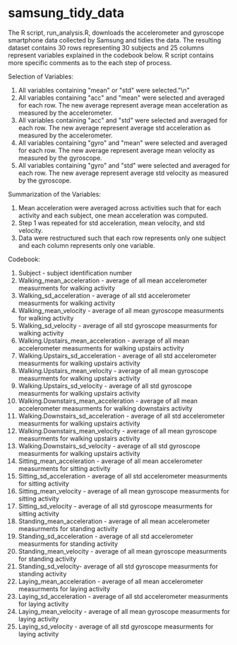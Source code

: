 # samsung_tidy_data
The R script, run_analysis.R, downloads the accelerometer and gyroscope smartphone data collected by Samsung and tidies the data. The resulting dataset contains 30 rows representing 30 subjects and 25 columns represent variables explained in the codebook below. R script contains more specific comments as to the each step of process.

Selection of Variables:
1. All variables containing "mean" or "std" were selected."\n"
2. All variables containing "acc" and "mean" were selected and averaged for each row. The new average represent average mean acceleration as measured by the accelerometer.
3. All variables containing "acc" and "std" were selected and averaged for each row. The new average represent average std acceleration as measured by the accelerometer.
4. All variables containing "gyro" and "mean" were selected and averaged for each row. The new average represent average mean velocity as measured by the gyroscope.
5. All variables containing "gyro" and "std" were selected and averaged for each row. The new average represent average std velocity as measured by the gyroscope.

Summarization of the Variables:
1. Mean acceleration were averaged across activities such that for each activity and each subject, one mean acceleration was computed. 
2. Step 1 was repeated for std acceleration, mean velocity, and std velocity.
3. Data were restructured such that each row represents only one subject and each column represents only one variable.

Codebook:
1. Subject - subject identification number
2. Walking_mean_acceleration - average of all mean accelerometer measurments for walking activity
3. Walking_sd_acceleration - average of all std accelerometer measurments for walking activity
4. Walking_mean_velocity - average of all mean gyroscope measurments for walking activity
5. Walking_sd_velocity - average of all std gyroscope measurments for walking activity
6. Walking.Upstairs_mean_acceleration - average of all mean accelerometer measurments for walking upstairs activity
7. Walking.Upstairs_sd_acceleration - average of all std accelerometer measurments for walking upstairs activity
8. Walking.Upstairs_mean_velocity - average of all mean gyroscope measurments for walking upstairs activity
9. Walking.Upstairs_sd_velocity - average of all std gyroscope measurments for walking upstairs activity
10. Walking.Downstairs_mean_acceleration - average of all mean accelerometer measurments for walking downstairs activity
11. Walking.Downstairs_sd_acceleration - average of all std accelerometer measurments for walking upstairs activity
12. Walking.Downstairs_mean_velocity - average of all mean gyroscope measurments for walking upstairs activity
13. Walking.Downstairs_sd_velocity - average of all std gyroscope measurments for walking upstairs activity
14. Sitting_mean_acceleration - average of all mean accelerometer measurments for sitting activity
15. Sitting_sd_acceleration - average of all std accelerometer measurments for sitting activity
16. Sitting_mean_velocity - average of all mean gyroscope measurments for sitting activity
17. Sitting_sd_velocity - average of all std gyroscope measurments for sitting activity
18. Standing_mean_acceleration - average of all mean accelerometer measurments for standing activity
19. Standing_sd_acceleration - average of all std accelerometer measurments for standing activity
20. Standing_mean_velocity - average of all mean gyroscope measurments for standing activity
21. Standing_sd_velocity- average of all std gyroscope measurments for standing activity
22. Laying_mean_acceleration - average of all mean accelerometer measurments for laying activity
23. Laying_sd_acceleration - average of all std accelerometer measurments for laying activity
24. Laying_mean_velocity - average of all mean gyroscope measurments for laying activity
25. Laying_sd_velocity - average of all std gyroscope measurments for laying activity
